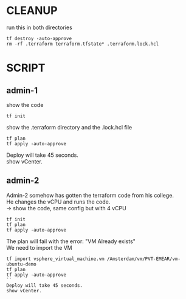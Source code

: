 # CLEANUP 
run this in both directories
```
tf destroy -auto-approve
rm -rf .terraform terraform.tfstate* .terraform.lock.hcl
```

# SCRIPT 
## admin-1 
show the code 
```
tf init
```
show the .terraform directory and the .lock.hcl file
```
tf plan
tf apply -auto-approve
```
Deploy will take 45 seconds.  
show vCenter. 

## admin-2
Admin-2 somehow has gotten the terraform code from his college.  
He changes the vCPU and runs the code.  
-> show the code, same config but with 4 vCPU  
```
tf init
tf plan
tf apply -auto-approve
```
The plan will fail with the error: "VM Already exists"  
We need to import the VM
```
tf import vsphere_virtual_machine.vm /Amsterdam/vm/PVT-EMEAR/vm-ubuntu-demo
tf plan
tf apply -auto-approve
``
Deploy will take 45 seconds.  
show vCenter. 


